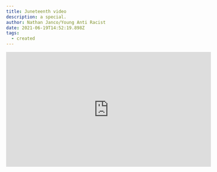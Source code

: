 ```yaml
---
title: Juneteenth video
description: a special.
author: Nathan Janco/Young Anti Racist
date: 2021-06-19T14:52:19.898Z
tags:
  - created
---
```

<iframe width="560" height="315" src="https://www.youtube.com/embed/8_7xE14QDmA" title="YouTube video player" frameborder="0" allow="accelerometer; autoplay; clipboard-write; encrypted-media; gyroscope; picture-in-picture" allowfullscreen></iframe>